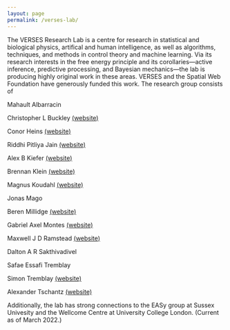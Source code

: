 ```yaml
---
layout: page
permalink: /verses-lab/
---
```


The VERSES Research Lab is a centre for research in statistical and biological physics, artifical and human intelligence, as well as algorithms, techniques, and methods in control theory and machine learning. Via its research interests in the free energy principle and its corollaries—active inference, predictive processing, and Bayesian mechanics—the lab is producing highly original work in these areas. VERSES and the Spatial Web Foundation have generously funded this work. The research group consists of

Mahault Albarracin

Christopher L Buckley [(website)](https://christopherlbuckley.com)

Conor Heins [(website)](https://www.ab.mpg.de/people/101190)

Riddhi Pitliya Jain [(website)](https://www.psy.ox.ac.uk/people/jain-riddhi)

Alex B Kiefer [(website)](http://alexbkiefer.net)

Brennan Klein [(website)](https://www.jkbrennan.com)

Magnus Koudahl [(website)](https://biaslab.github.io/member/magnus/)

Jonas Mago

Beren Millidge [(website)](https://beren.io)

Gabriel Axel Montes [(website)](http://gabrielaxel.com/academic)

Maxwell J D Ramstead [(website)](https://twitter.com/mjdramstead)

Dalton A R Sakthivadivel

Safae Essafi Tremblay

Simon Tremblay [(website)](https://www.researchgate.net/profile/Simon-Tremblay-2)

Alexander Tschantz [(website)](https://alec-tschantz.github.io)

Additionally, the lab has strong connections to the EASy group at Sussex Univesity and the Wellcome Centre at University College London. (Current as of March 2022.)


